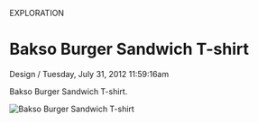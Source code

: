 <p class="type">EXPLORATION</p>

# Bakso Burger Sandwich T-shirt

<p class="meta">Design  /  Tuesday, July 31, 2012 11:59:16am</p>

Bakso Burger Sandwich T-shirt.

![Bakso Burger Sandwich T-shirt](https://farooq-agent.web.app/assets/images/works/large/jDIWQR6Z_work_image.png)
